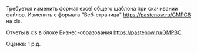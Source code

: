 Требуется изменить формат excel общего шаблона при скачивании файлов. Изменить с формата "Веб-страница" https://pastenow.ru/GMPC8 на xls.

Отчеты в xls в блоке Бизнес-образования https://pastenow.ru/GMPBC

Оценка: 1 р.д.